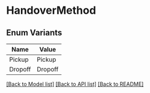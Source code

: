 # HandoverMethod

## Enum Variants

| Name | Value |
|---- | -----|
| Pickup | Pickup |
| Dropoff | Dropoff |


[[Back to Model list]](../README.md#documentation-for-models) [[Back to API list]](../README.md#documentation-for-api-endpoints) [[Back to README]](../README.md)


